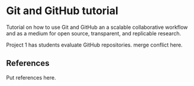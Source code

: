 # Git and GitHub tutorial
Tutorial on how to use Git and GitHub an a scalable collaborative workflow and as a medium for open source, transparent, and replicable research.

Project 1 has students evaluate GitHub repositories.
merge conflict here.
## References
Put references here.
